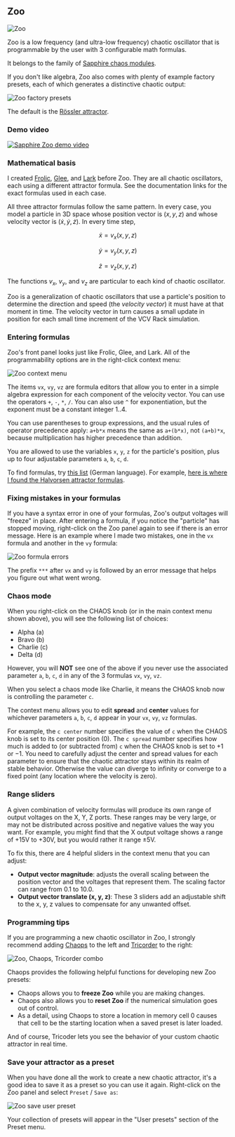 ## Zoo

![Zoo](images/zoo.png)

Zoo is a low frequency (and ultra-low frequency) chaotic oscillator
that is programmable by the user with 3 configurable math formulas.

It belongs to the family of [Sapphire chaos modules](SapphireChaosModules.md).

If you don't like algebra, Zoo also comes with plenty of example factory presets,
each of which generates a distinctive chaotic output:

![Zoo factory presets](images/zoo_factory_presets.png)

The default is the [Rössler attractor](https://en.wikipedia.org/wiki/R%C3%B6ssler_attractor).

### Demo video

[![Sapphire Zoo demo video](https://img.youtube.com/vi/oEKi9dF8SmQ/0.jpg)](https://www.youtube.com/watch?v=oEKi9dF8SmQ)


### Mathematical basis

I created [Frolic](Frolic.md), [Glee](Glee.md), and [Lark](Lark.md) before Zoo.
They are all chaotic oscillators, each using a different attractor formula.
See the documentation links for the exact formulas used in each case.

All three attractor formulas follow the same pattern. In every case,
you model a particle in 3D space whose position vector is $(x, y, z)$
and whose velocity vector is $(\dot{x}, \dot{y}, \dot{z})$.
In every time step,

$$
\dot{x} = v_x(x,y,z)
$$

$$
\dot{y} = v_y(x,y,z)
$$

$$
\dot{z} = v_z(x,y,z)
$$

The functions $v_x$, $v_y$, and $v_z$ are particular to each kind of chaotic oscillator.

Zoo is a generalization of chaotic oscillators that use a particle's position to determine the direction and speed (the *velocity vector*) it must have at that moment in time. The velocity vector in turn causes a small update in position for each small time increment of the VCV Rack simulation.

### Entering formulas

Zoo's front panel looks just like Frolic, Glee, and Lark. All of the programmability options are in the right-click context menu:

![Zoo context menu](images/zoo_context_menu.png)

The items `vx`, `vy`, `vz` are formula editors that allow you to enter in a simple algebra expression for each component of the velocity vector. You can use the operators `+`, `-`, `*`, `/`. You can also use `^` for exponentiation, but the exponent must be a constant integer 1..4.

You can use parentheses to group expressions, and the usual rules of operator precedence apply: `a+b*x` means the same as `a+(b*x)`, not `(a+b)*x`, because multiplication has higher precedence than addition.

You are allowed to use the variables `x`, `y`, `z` for the particle's position, plus up to four adjustable parameters `a`, `b`, `c`, `d`.

To find formulas, try [this list](http://www.3d-meier.de/tut19/Seite0.html) (German language). For example, [here is where I found the Halvorsen attractor formulas](http://www.3d-meier.de/tut19/Seite13.html).

### Fixing mistakes in your formulas

If you have a syntax error in one of your formulas, Zoo's output voltages will "freeze" in place. After entering a formula, if you notice the "particle" has stopped moving, right-click on the Zoo panel again to see if there is an error message. Here is an example where I made two mistakes, one in the `vx` formula and another in the `vy` formula:

![Zoo formula errors](images/zoo_formula_errors.png)

The prefix `***` after `vx` and `vy` is followed by an error message that helps you figure out what went wrong.

### Chaos mode

When you right-click on the CHAOS knob (or in the main context menu shown above), you will see the following list of choices:

* Alpha (a)
* Bravo (b)
* Charlie (c)
* Delta (d)

However, you will **NOT** see one of the above if you never use the associated parameter `a`, `b`, `c`, `d` in any of the 3 formulas `vx`, `vy`, `vz`.

When you select a chaos mode like Charlie, it means the CHAOS knob now is controlling the parameter `c`.

The context menu allows you to edit **spread** and **center** values for whichever parameters `a`, `b`, `c`, `d` appear in your `vx`, `vy`, `vz` formulas.

For example, the `c center` number specifies the value of `c` when the CHAOS knob is set to its center position (0). The `c spread` number specifies how much is added to (or subtracted from) `c` when the CHAOS knob is set to +1 or &minus;1. You need to carefully adjust the center and spread values for each parameter to ensure that the chaotic attractor stays within its realm of stable behavior. Otherwise the value can diverge to infinity or converge to a fixed point (any location where the velocity is zero).

### Range sliders

A given combination of velocity formulas will produce its own range of output voltages on the X, Y, Z ports. These ranges may be very large, or may not be distributed across positive and negative values the way you want. For example, you might find that the X output voltage shows a range of +15V to +30V, but you would rather it range &plusmn;5V.

To fix this, there are 4 helpful sliders in the context menu that you can adjust:

* **Output vector magnitude**: adjusts the overall scaling between the position vector and the voltages that represent them. The scaling factor can range from 0.1 to 10.0.
* **Output vector translate (x, y, z)**: These 3 sliders add an adjustable shift to the x, y, z values to compensate for any unwanted offset.

### Programming tips

If you are programming a new chaotic oscillator in Zoo, I strongly recommend adding [Chaops](Chaops.md) to the left and [Tricorder](Tricorder.md) to the right:

![Zoo, Chaops, Tricorder combo](images/zoo_chaops_tricorder.png)

Chaops provides the following helpful functions for developing new Zoo presets:
* Chaops allows you to **freeze Zoo** while you are making changes.
* Chaops also allows you to **reset Zoo** if the numerical simulation goes out of control.
* As a detail, using Chaops to store a location in memory cell 0 causes that cell to be the starting location when a saved preset is later loaded.

And of course, Tricoder lets you see the behavior of your custom chaotic attractor in real time.

### Save your attractor as a preset

When you have done all the work to create a new chaotic attractor, it's a good idea to save it as a preset so you can use it again. Right-click on the Zoo panel and select `Preset` / `Save as`:

![Zoo save user preset](images/zoo_save_preset.png)

Your collection of presets will appear in the "User presets" section of the Preset menu.
